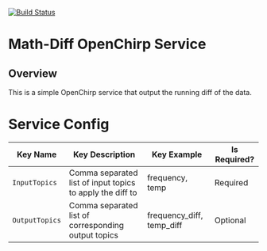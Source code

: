 [![Build Status](https://travis-ci.org/OpenChirp/math-diff-service.svg?branch=master)](https://travis-ci.org/OpenChirp/math-diff-service)

# Math-Diff OpenChirp Service

## Overview
This is a simple OpenChirp service that output the running diff of the data.

# Service Config
| Key Name | Key Description | Key Example | Is Required? |
| - | - | - | - |
| `InputTopics` | Comma separated list of input topics to apply the diff to | frequency, temp | Required |
| `OutputTopics` | Comma separated list of corresponding output topics | frequency_diff, temp_diff | Optional |
